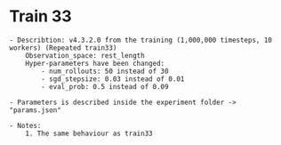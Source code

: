# Train 33
	
	- Describtion: v4.3.2.0 from the training (1,000,000 timesteps, 10 workers) (Repeated train33)
		Observation_space: rest_length
		Hyper-parameters have been changed:
			- num_rollouts: 50 instead of 30
			- sgd_stepsize: 0.03 instead of 0.01
			- eval_prob: 0.5 instead of 0.09

	- Parameters is described inside the experiment folder -> "params.json"

	- Notes:
		1. The same behaviour as train33
